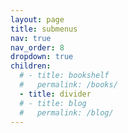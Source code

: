 ```yaml
---
layout: page
title: submenus
nav: true
nav_order: 8
dropdown: true
children:
  # - title: bookshelf
  #   permalink: /books/
  - title: divider
  # - title: blog
  #   permalink: /blog/
---
```


